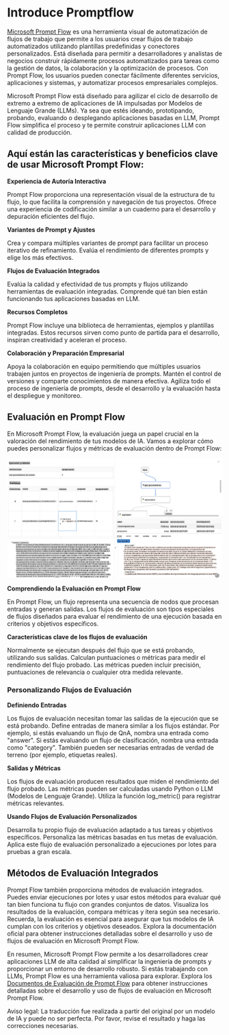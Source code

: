 # **Introduce Promptflow**

[Microsoft Prompt Flow](https://microsoft.github.io/promptflow/index.html?WT.mc_id=aiml-138114-kinfeylo) es una herramienta visual de automatización de flujos de trabajo que permite a los usuarios crear flujos de trabajo automatizados utilizando plantillas predefinidas y conectores personalizados. Está diseñada para permitir a desarrolladores y analistas de negocios construir rápidamente procesos automatizados para tareas como la gestión de datos, la colaboración y la optimización de procesos. Con Prompt Flow, los usuarios pueden conectar fácilmente diferentes servicios, aplicaciones y sistemas, y automatizar procesos empresariales complejos.

Microsoft Prompt Flow está diseñado para agilizar el ciclo de desarrollo de extremo a extremo de aplicaciones de IA impulsadas por Modelos de Lenguaje Grande (LLMs). Ya sea que estés ideando, prototipando, probando, evaluando o desplegando aplicaciones basadas en LLM, Prompt Flow simplifica el proceso y te permite construir aplicaciones LLM con calidad de producción.

## Aquí están las características y beneficios clave de usar Microsoft Prompt Flow:

**Experiencia de Autoría Interactiva**

Prompt Flow proporciona una representación visual de la estructura de tu flujo, lo que facilita la comprensión y navegación de tus proyectos.
Ofrece una experiencia de codificación similar a un cuaderno para el desarrollo y depuración eficientes del flujo.

**Variantes de Prompt y Ajustes**

Crea y compara múltiples variantes de prompt para facilitar un proceso iterativo de refinamiento. Evalúa el rendimiento de diferentes prompts y elige los más efectivos.

**Flujos de Evaluación Integrados**

Evalúa la calidad y efectividad de tus prompts y flujos utilizando herramientas de evaluación integradas.
Comprende qué tan bien están funcionando tus aplicaciones basadas en LLM.

**Recursos Completos**

Prompt Flow incluye una biblioteca de herramientas, ejemplos y plantillas integradas. Estos recursos sirven como punto de partida para el desarrollo, inspiran creatividad y aceleran el proceso.

**Colaboración y Preparación Empresarial**

Apoya la colaboración en equipo permitiendo que múltiples usuarios trabajen juntos en proyectos de ingeniería de prompts.
Mantén el control de versiones y comparte conocimientos de manera efectiva. Agiliza todo el proceso de ingeniería de prompts, desde el desarrollo y la evaluación hasta el despliegue y monitoreo.

## Evaluación en Prompt Flow 

En Microsoft Prompt Flow, la evaluación juega un papel crucial en la valoración del rendimiento de tus modelos de IA. Vamos a explorar cómo puedes personalizar flujos y métricas de evaluación dentro de Prompt Flow:

![PFVizualise](../../../../translated_images/pfvisualize.e96398930e67b609687d11081caa625eb4313ff62e91998913a9df3cee641688.es.png)

**Comprendiendo la Evaluación en Prompt Flow**

En Prompt Flow, un flujo representa una secuencia de nodos que procesan entradas y generan salidas. Los flujos de evaluación son tipos especiales de flujos diseñados para evaluar el rendimiento de una ejecución basada en criterios y objetivos específicos.

**Características clave de los flujos de evaluación**

Normalmente se ejecutan después del flujo que se está probando, utilizando sus salidas. Calculan puntuaciones o métricas para medir el rendimiento del flujo probado. Las métricas pueden incluir precisión, puntuaciones de relevancia o cualquier otra medida relevante.

### Personalizando Flujos de Evaluación

**Definiendo Entradas**

Los flujos de evaluación necesitan tomar las salidas de la ejecución que se está probando. Define entradas de manera similar a los flujos estándar.
Por ejemplo, si estás evaluando un flujo de QnA, nombra una entrada como "answer". Si estás evaluando un flujo de clasificación, nombra una entrada como "category". También pueden ser necesarias entradas de verdad de terreno (por ejemplo, etiquetas reales).

**Salidas y Métricas**

Los flujos de evaluación producen resultados que miden el rendimiento del flujo probado. Las métricas pueden ser calculadas usando Python o LLM (Modelos de Lenguaje Grande). Utiliza la función log_metric() para registrar métricas relevantes.

**Usando Flujos de Evaluación Personalizados**

Desarrolla tu propio flujo de evaluación adaptado a tus tareas y objetivos específicos. Personaliza las métricas basadas en tus metas de evaluación.
Aplica este flujo de evaluación personalizado a ejecuciones por lotes para pruebas a gran escala.

## Métodos de Evaluación Integrados

Prompt Flow también proporciona métodos de evaluación integrados.
Puedes enviar ejecuciones por lotes y usar estos métodos para evaluar qué tan bien funciona tu flujo con grandes conjuntos de datos.
Visualiza los resultados de la evaluación, compara métricas y itera según sea necesario.
Recuerda, la evaluación es esencial para asegurar que tus modelos de IA cumplan con los criterios y objetivos deseados. Explora la documentación oficial para obtener instrucciones detalladas sobre el desarrollo y uso de flujos de evaluación en Microsoft Prompt Flow.

En resumen, Microsoft Prompt Flow permite a los desarrolladores crear aplicaciones LLM de alta calidad al simplificar la ingeniería de prompts y proporcionar un entorno de desarrollo robusto. Si estás trabajando con LLMs, Prompt Flow es una herramienta valiosa para explorar. Explora los [Documentos de Evaluación de Prompt Flow](https://learn.microsoft.com/azure/machine-learning/prompt-flow/how-to-develop-an-evaluation-flow?view=azureml-api-2?WT.mc_id=aiml-138114-kinfeylo) para obtener instrucciones detalladas sobre el desarrollo y uso de flujos de evaluación en Microsoft Prompt Flow.

Aviso legal: La traducción fue realizada a partir del original por un modelo de IA y puede no ser perfecta. 
Por favor, revise el resultado y haga las correcciones necesarias.